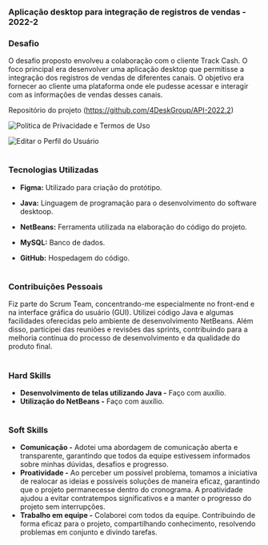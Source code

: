 ### Aplicação desktop para integração de registros de vendas - 2022-2

### Desafio

O desafio proposto envolveu a colaboração com o cliente Track Cash. O foco principal era desenvolver uma aplicação desktop que permitisse a integração dos registros de vendas de diferentes canais. O objetivo era fornecer ao cliente uma plataforma onde ele pudesse acessar e interagir com as informações de vendas desses canais.

Repositório do projeto (https://github.com/4DeskGroup/API-2022.2)

![Politica de Privacidade e Termos de Uso](https://github.com/Diane-Moreno/Portfolio-Diane/assets/102235722/ea380354-2ec0-4670-8c96-1a7fb7b96e57)

![Editar o Perfil do Usuário](https://github.com/Diane-Moreno/Portfolio-Diane/assets/102235722/fedb8d4e-b822-434d-bc37-22e845467b7c)

<h1></h1>

### Tecnologias Utilizadas
<div>
    <ul>
      <li>
        <b> Figma:</b> Utilizado para criação do protótipo.   
      </li>
    </ul>
  </span>
</div>
<div>
    <ul>
      <li>
        <b> Java:</b> Linguagem de programação para o desenvolvimento do software desktoop.  
      </li>
    </ul>
  </span>
</div>
<div>
    <ul>
      <li>
        <b> NetBeans:</b> Ferramenta utilizada na elaboração do código do projeto.   
      </li>
    </ul>
  </span>
</div>
<div>
    <ul>
      <li>
        <b> MySQL:</b> Banco de dados. 
      </li>
    </ul>
  </span>
</div>
<div>
    <ul>
      <li>
        <b> GitHub:</b> Hospedagem do código.   
      </li>
    </ul>
  </span>
</div>


<h1></h1>

### Contribuições Pessoais
Fiz parte do Scrum Team, concentrando-me especialmente no front-end e na interface gráfica do usuário (GUI). Utilizei código Java e algumas facilidades oferecidas pelo ambiente de desenvolvimento NetBeans.  Além disso, participei das reuniões e revisões das sprints, contribuindo para a melhoria contínua do processo de desenvolvimento e da qualidade do produto final.

<h1></h1>

### Hard Skills
<ul>
  <li><b>Desenvolvimento de telas utilizando Java -</b>  Faço com auxílio.</li>
  <li><b>Utilização do NetBeans -</b>  Faço com auxílio.</li>
</ul>

<h1></h1>

### Soft Skills
<ul>
  <li><b>Comunicação -</b> Adotei uma abordagem de comunicação aberta e transparente, garantindo que todos da equipe estivessem informados sobre minhas dúvidas, desafios e progresso.</li>
  <li><b>Proatividade -</b> Ao perceber um possível problema, tomamos a iniciativa de realocar as ideias e possíveis soluções de maneira eficaz, garantindo que o projeto permanecesse dentro do cronograma. A proatividade ajudou a evitar contratempos significativos e a manter o progresso do projeto sem interrupções. </li>
  <li><b>Trabalho em equipe -</b> Colaborei com todos da equipe. Contribuindo de forma eficaz para o projeto, compartilhando conhecimento, resolvendo problemas em conjunto e divindo tarefas. </li>
</ul>
